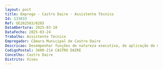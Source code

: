 ```yaml
--- 
layout: post
title: Emprego - Castro Daire - Assistente Técnico
Id: 133633
Ref: OE202503/0285
DataAbertura: 2025-03-10
DataFecho: 2025-03-24
Trabalho: Assistente Técnico
Empregador: Câmara Municipal de Castro Daire
Descricao: Desempenhar funções de natureza executiva, de aplicação de métodos e processos, com base em diretivas definidas e instruções gerais, de grau médio de complexidade, nas áreas de atuação comuns e instrumentais e nos vários domínios de atuação dos órgãos e serviços  conferir e lançar documentos de despesa em conta corrente  emitir ordens de pagamento  elaborar o balanço mensal à Tesouraria  proceder ao registo contabilístico das receitas e proveitos municipais  apoiar na preparação dos documentos de prestação de contas  processar movimentos contabilísticos inerentes à contabilidade de gestão  executar outras tarefas ou funções que lhe sejam superiormente incumbidas, em observância à sua área funcional competência.
CodigoPostal: 3600-214 CASTRO DAIRE
Concelho: Castro Daire
Distrito: Viseu
--- 
```

